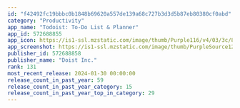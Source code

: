 ```yaml
---
id: "f42492fc19bbbc0b1848b69620a557de139a68c727b3d3d5b87eb80380cf0abd"
category: "Productivity"
app_name: "Todoist: To-Do List & Planner"
app_id: 572688855
app_icon: https://is1-ssl.mzstatic.com/image/thumb/Purple116/v4/03/3c/80/033c803a-b735-8e8b-bf4a-1c6e762a5384/AppIcon-0-1x_U007emarketing-0-7-0-85-220-0.png/1024x1024bb.png
app_screenshot: https://is1-ssl.mzstatic.com/image/thumb/PurpleSource126/v4/e8/59/1b/e8591ba2-41bb-95ab-bb69-fedfa74ac644/05bd03a4-d2b1-4f9c-86bb-83737721bf1f_1_iphone_organize.png/1242x2688bb.png
publisher_id: 572688858
publisher_name: "Doist Inc."
rank: 131
most_recent_release: 2024-01-30 00:00:00
release_count_in_past_year: 59
release_count_in_past_year_category: 15
release_count_in_past_year_top_in_category: 29
---
```

